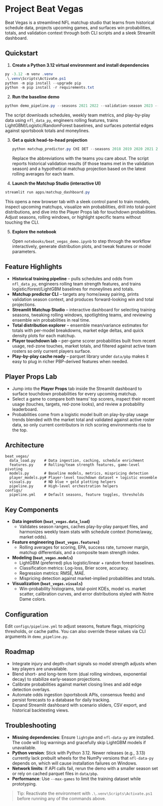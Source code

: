 # Project Beat Vegas

Beat Vegas is a streamlined NFL matchup studio that learns from historical schedule data, projects upcoming games, and surfaces win probabilities, totals, and validation context through both CLI scripts and a sleek Streamlit dashboard.

## Quickstart

1. **Create a Python 3.12 virtual environment and install dependencies**

  ```powershell
  py -3.12 -m venv .venv
  .\.venv\Scripts\Activate.ps1
  python -m pip install --upgrade pip
  python -m pip install -r requirements.txt
  ```

2. **Run the baseline demo**

  ```powershell
  python demo_pipeline.py --seasons 2021 2022 --validation-season 2023 --max-games 200
  ```

   The script downloads schedules, weekly team metrics, and play-by-play data using `nfl_data_py`, engineers rolling features, trains LightGBM/Logistic/RandomForest baselines, and surfaces potential edges against sportsbook totals and moneylines.

3. **Get a quick head-to-head projection**

   ```powershell
   python matchup_predictor.py CHI DET --seasons 2018 2019 2020 2021 2022 --validation-season 2023
   ```

   Replace the abbreviations with the teams you care about. The script reports historical validation results (if those teams met in the validation season) and a hypothetical matchup projection based on the latest rolling averages for each team.

4. **Launch the Matchup Studio (interactive UI)**

  ```powershell
  streamlit run apps/matchup_dashboard.py
  ```

  This opens a new browser tab with a sleek control panel to train models, inspect upcoming matchups, visualize win probabilities, drill into total-point distributions, and dive into the Player Props lab for touchdown probabilities. Adjust seasons, rolling windows, or highlight specific teams without touching the CLI.

5. **Explore the notebook**

   Open `notebooks/beat_vegas_demo.ipynb` to step through the workflow interactively, generate distribution plots, and tweak features or model parameters.

## Feature Highlights

- **Historical training pipeline** – pulls schedules and odds from `nfl_data_py`, engineers rolling team strength features, and trains logistic/forest/LightGBM baselines for moneylines and totals.
- **Matchup predictor CLI** – targets any home/away pairing, prints validation season context, and produces forward-looking win and total projections.
- **Streamlit Matchup Studio** – interactive dashboard for selecting training seasons, tweaking rolling windows, spotlighting teams, and reviewing ensemble win probabilities in real time.
- **Total distribution explorer** – ensemble mean/variance estimates for totals with per-model breakdowns, market edge deltas, and quick density plots for each matchup.
- **Player touchdown lab** – per-game scorer probabilities built from recent usage, red-zone touches, market totals, and filtered against active team rosters so only current players surface.
- **Play-by-play cache ready** – parquet library under `data/pbp` makes it easy to plug in richer PBP-derived features when needed.

## Player Props Lab

- Jump into the **Player Props** tab inside the Streamlit dashboard to surface touchdown probabilities for every upcoming matchup.
- Select a game to compare both teams’ top scorers, inspect their recent usage (touches, targets, red-zone looks), and review a probability leaderboard.
- Probabilities come from a logistic model built on play-by-play usage trends blended with the market total and validated against active roster data, so only current contributors in rich scoring environments rise to the top.

## Architecture

```
beat_vegas/
  data_load.py    # Data ingestion, caching, schedule enrichment
  features.py     # Rolling/team strength features, game-level pivoting
  models.py       # Baseline models, metrics, mispricing detection
  player_models.py# Player-level touchdown dataset + logistic ensemble
  visuals.py      # ND blue + gold plotting helpers
  pipeline.py     # High-level orchestration helpers
configs/
  pipeline.yml    # Default seasons, feature toggles, thresholds
```

## Key Components

- **Data ingestion (`beat_vegas.data_load`)**
  - Validates season ranges, caches play-by-play parquet files, and harmonizes weekly team stats with schedule context (home/away, market odds).
- **Feature engineering (`beat_vegas.features`)**
  - Rolling averages for scoring, EPA, success rate, turnover margin, matchup differentials, and a composite team strength index.
- **Modeling (`beat_vegas.models`)**
  - LightGBM (preferred) plus logistic/linear + random forest baselines.
  - Classification metrics: Log-loss, Brier score, accuracy.
  - Regression metrics: RMSE, MAE.
  - Mispricing detection against market-implied probabilities and totals.
- **Visualization (`beat_vegas.visuals`)**
  - Win-probability histograms, total-point KDEs, model vs. market scatter, calibration curves, and error distributions styled with Notre Dame colors.

## Configuration

Edit `configs/pipeline.yml` to adjust seasons, feature flags, mispricing thresholds, or cache paths. You can also override these values via CLI arguments in `demo_pipeline.py`.

## Roadmap

- Integrate injury and depth-chart signals so model strength adjusts when key players are unavailable.
- Blend short- and long-term form (dual rolling windows, exponential decay) to stabilize early-season projections.
- Calibrate probabilities against market closing lines and add edge detection overlays.
- Automate odds ingestion (sportsbook APIs, consensus feeds) and persist forecasts to a database for daily tracking.
- Expand Streamlit dashboard with scenario sliders, CSV export, and historical backtesting views.

## Troubleshooting

- **Missing dependencies**: Ensure `lightgbm` and `nfl-data-py` are installed. The code will log warnings and gracefully skip LightGBM models if unavailable.
- **Python version**: Stick with Python 3.12. Newer releases (e.g., 3.13) currently lack prebuilt wheels for the NumPy versions that `nfl-data-py` depends on, which will cause installation failures on Windows.
- **Network limits**: If API calls fail, rerun the demo with a smaller season set or rely on cached parquet files in `data/pbp`.
- **Performance**: Use `--max-games` to limit the training dataset while prototyping.

> Tip: Reactivate the environment with `.\.venv\Scripts\Activate.ps1` before running any of the commands above.